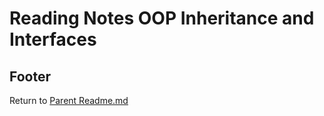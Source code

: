 # Reading Notes OOP Inheritance and Interfaces



## Footer

Return to [Parent Readme.md](../README.html)  
